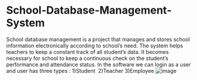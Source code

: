 # School-Database-Management-System
School database management is a project that manages and stores school information electronically according to school’s need. 
The system helps teachers to keep a constant track of all student’s data. It becomes necessary for school to keep a continuous check on the student’s performance and attendance status.
In the software we can login as a user and user has three types :
1)Student 
2)Teacher
3)Employee
![image](https://github.com/ChandanaCS13/School-Database-Management-System/assets/130172699/1e02b50e-5c1b-4a27-b8bd-ec0883267e14)


